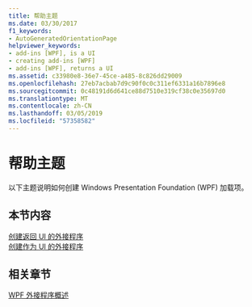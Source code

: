 ```yaml
---
title: 帮助主题
ms.date: 03/30/2017
f1_keywords:
- AutoGeneratedOrientationPage
helpviewer_keywords:
- add-ins [WPF], is a UI
- creating add-ins [WPF]
- add-ins [WPF], returns a UI
ms.assetid: c33980e8-36e7-45ce-a485-8c826dd29009
ms.openlocfilehash: 27eb7acbab7d9c90f0c0c311ef6331a16b7896e8
ms.sourcegitcommit: 0c48191d6d641ce88d7510e319cf38c0e35697d0
ms.translationtype: MT
ms.contentlocale: zh-CN
ms.lasthandoff: 03/05/2019
ms.locfileid: "57358582"
---
```

# <a name="how-to-topics"></a>帮助主题
以下主题说明如何创建 Windows Presentation Foundation (WPF) 加载项。  
  
## <a name="in-this-section"></a>本节内容  
 [创建返回 UI 的外接程序](how-to-create-an-add-in-that-returns-a-ui.md)  
 [创建作为 UI 的外接程序](how-to-create-an-add-in-that-is-a-ui.md)  
  
## <a name="related-sections"></a>相关章节  
 [WPF 外接程序概述](wpf-add-ins-overview.md)
